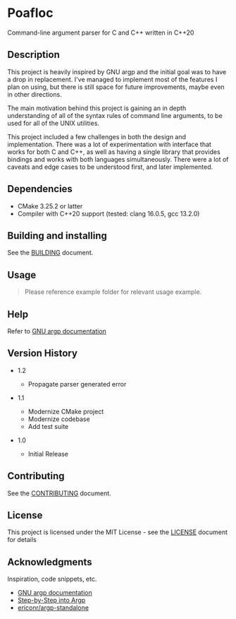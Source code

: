 # Poafloc

Command-line argument parser for C and C++ written in C++20

## Description

This project is heavily inspired by GNU argp and the initial goal was to have
a drop in replacement. I've managed to implement most of the features I plan
on using, but there is still space for future improvements, maybe even in
other directions.

The main motivation behind this project is gaining an in depth understanding
of all of the syntax rules of command line arguments, to be used for all of
the UNIX utilities.

This project included a few challenges in both the design and implementation.
There was a lot of experimentation with interface that works for both C and
C++, as well as having a single library that provides bindings and works with
both languages simultaneously. There were a lot of caveats and edge cases to
be understood first, and later implemented.


## Dependencies

* CMake 3.25.2 or latter
* Compiler with C++20 support (tested: clang 16.0.5, gcc 13.2.0)


## Building and installing

See the [BUILDING](BUILDING.md) document.


## Usage

> Please reference example folder for relevant usage example.


## Help

Refer to [GNU argp documentation](https://www.gnu.org/software/libc/manual/html_node/Argp.html)


## Version History

- 1.2
    * Propagate parser generated error

- 1.1
    * Modernize CMake project
    * Modernize codebase
    * Add test suite

- 1.0
    * Initial Release


## Contributing

See the [CONTRIBUTING](CONTRIBUTING.md) document.


## License

This project is licensed under the MIT License -
see the [LICENSE](LICENSE.md) document for details


## Acknowledgments

Inspiration, code snippets, etc.
* [GNU argp documentation](https://www.gnu.org/software/libc/manual/html_node/Argp.html)
* [Step-by-Step into Argp](http://nongnu.askapache.com/argpbook/step-by-step-into-argp.pdf)
* [ericonr/argp-standalone](https://github.com/ericonr/argp-standalone)
